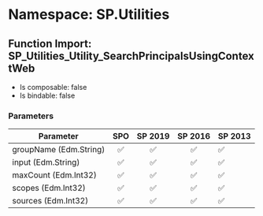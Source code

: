 # Namespace: SP.Utilities

## Function Import: SP_Utilities_Utility_SearchPrincipalsUsingContextWeb

- Is composable: false
- Is bindable: false

### Parameters

Parameter | SPO | SP 2019 | SP 2016 | SP 2013
----------|:---:|:-------:|:-------:|:-------
groupName (Edm.String) | ✅ | ✅ | ✅ | ✅
input (Edm.String) | ✅ | ✅ | ✅ | ✅
maxCount (Edm.Int32) | ✅ | ✅ | ✅ | ✅
scopes (Edm.Int32) | ✅ | ✅ | ✅ | ✅
sources (Edm.Int32) | ✅ | ✅ | ✅ | ✅